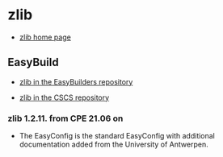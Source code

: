 # zlib

  * [zlib home page](http://www.zlib.net/)

## EasyBuild

  * [zlib in the EasyBuilders repository](https://github.com/easybuilders/easybuild-easyconfigs/tree/develop/easybuild/easyconfigs/z/zlib)

  * [zlib in the CSCS repository](https://github.com/eth-cscs/production/tree/master/easybuild/easyconfigs/z/zlib)

### zlib 1.2.11. from CPE 21.06 on

  * The EasyConfig is the standard EasyConfig with additional documentation added
    from the University of Antwerpen.
